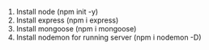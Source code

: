 1. Install node (npm init -y)
2. Install express (npm i express)
3. Install mongoose (npm i mongoose)
4. Install nodemon for running server (npm i nodemon -D)